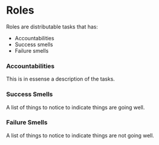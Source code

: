 # Roles

Roles are distributable tasks that has:

 - Accountabilities
 - Success smells
 - Failure smells

### Accountabilities

This is in essense a description of the tasks.

### Success Smells

A list of things to notice to indicate things are going well.

### Failure Smells

A list of things to notice to indicate things are not going well.